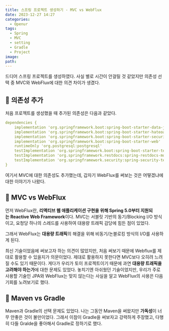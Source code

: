 ```yaml
---
title: 스프링 프로젝트 생성하기 - MVC vs WebFlux
date: 2023-12-27 14:27
categories:
  - Openur
tags:
  - Spring
  - MVC
  - setting
  - Gradle
  - Project
image: 
path:
---
```


드디어 스프링 프로젝트를 생성하였다. 사실 별로 시간이 안걸릴 것 같았지만 의존성 선택 중 MVC와 WebFlux에 대한 의견 차이가 생겼다.

## 🌈 의존성 추가
처음 프로젝트를 생성했을 때 추가된 의존성은 다음과 같았다.
```yaml
dependencies {  
    implementation 'org.springframework.boot:spring-boot-starter-data-jpa'  
    implementation 'org.springframework.boot:spring-boot-starter-hateoas'  
    implementation 'org.springframework.boot:spring-boot-starter-security'  
    implementation 'org.springframework.boot:spring-boot-starter-web'  
    runtimeOnly 'org.postgresql:postgresql'  
    testImplementation 'org.springframework.boot:spring-boot-starter-test'  
    testImplementation 'org.springframework.restdocs:spring-restdocs-mockmvc'  
    testImplementation 'org.springframework.security:spring-security-test'  
}
```

여기서 MVC에 대한 의존성도 추가했는데, 갑자기 WebFlux를 써보는 것은 어떻겠냐에 대한 이야기가 나왔다.

## 🌈 MVC vs WebFlux
먼저 WebFlux란, **리액티브 웹 애플리케이션 구현을 위해 Spring 5.0부터 지원되는 Reactive Web Framework**이다. MVC는 서블릿 기반의 동기/Blocking I/O 방식이고, 요청당 하나의 스레드를 사용하여 대용량 트래픽 감당에 힘든 점이 있었다.

그래서 WebFlux는 **대용량 트래픽**의 해결을 위해 비동기/논블로킹 방식의 I/O를 사용하게 된다.

최신 기술이었음에 써보고자 하는 의견이 많았지만, 처음 써보기 때문에 Webflux를 제대로 활용할 수 있을지가 의문이었다. 제대로 활용하지 못한다면 MVC보다 오히려 느려질 수도 있기 때문이다. 게다가 우리가 토이 프로젝트이기 때문에 과연 **대용량 트래픽을 고려해야 하는가**에 대한 문제도 있었다. 
놓치기엔 아쉬웠던 기술이었지만, 우리가 주로 사용할 기술인 JPA와 WebFlux는 맞지 않는다는 사실을 알고 WebFlux의 사용은 다음 기회를 노려보기로 했다.

## 🌈 Maven vs Gradle
Maven과 Gradle의 선택 문제도 있었다. 나는 그동안 Maven을 써왔지만 **가독성**이 너무 안좋은 것이 불만이었다. 그래서 이참이 Gradle을 써보자고 강력하게 주장했고, 다행히 다들 Gralde을 좋아해서 Gradle로 정하기로 했다.